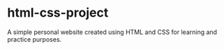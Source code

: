 # html-css-project
A simple personal website created using HTML and CSS for learning and practice purposes.
